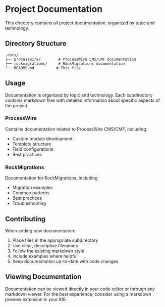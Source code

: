 # Project Documentation

This directory contains all project documentation, organized by topic and technology.

## Directory Structure

```
.docs/
├── processwire/        # ProcessWire CMS/CMF documentation
├── rockmigrations/     # RockMigrations documentation
└── README.md          # This file
```

## Usage

Documentation is organized by topic and technology. Each subdirectory contains markdown files with detailed information about specific aspects of the project.

### ProcessWire

Contains documentation related to ProcessWire CMS/CMF, including:
- Custom module development
- Template structure
- Field configurations
- Best practices

### RockMigrations

Documentation for RockMigrations, including:
- Migration examples
- Common patterns
- Best practices
- Troubleshooting

## Contributing

When adding new documentation:

1. Place files in the appropriate subdirectory
2. Use clear, descriptive filenames
3. Follow the existing markdown style
4. Include examples where helpful
5. Keep documentation up-to-date with code changes

## Viewing Documentation

Documentation can be viewed directly in your code editor or through any markdown viewer. For the best experience, consider using a markdown preview extension in your IDE.
